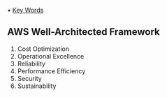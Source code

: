 • [Key Words](https://github.com/cyberjalen/my-notes/blob/main/smaller%20sections/keywords%20aws%20cloud.md)

## AWS Well-Architected Framework 

1. Cost Optimization 
2. Operational Excellence 
3. Reliability 
4. Performance Efficiency 
5. Security 
6. Sustainability 